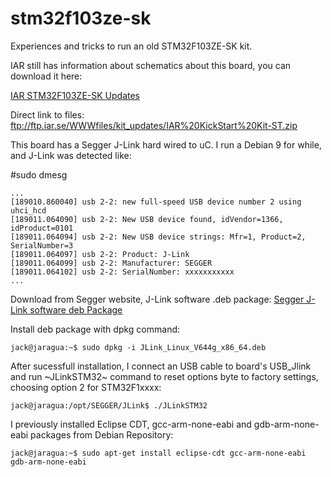 # stm32f103ze-sk
Experiences and tricks to run an old STM32F103ZE-SK kit.

IAR still has information about schematics about this board, you can download it here:

[IAR STM32F103ZE-SK Updates](https://www.iar.com/iar-embedded-workbench/add-ons-and-integrations/updates-for-iar-kickstart-kit/)

Direct link to files: 
ftp://ftp.iar.se/WWWfiles/kit_updates/IAR%20KickStart%20Kit-ST.zip

This board has a Segger J-Link hard wired to uC. I run a Debian 9 for while, and J-Link was detected like:

#sudo dmesg
```
...
[189010.860040] usb 2-2: new full-speed USB device number 2 using uhci_hcd
[189011.064090] usb 2-2: New USB device found, idVendor=1366, idProduct=0101
[189011.064094] usb 2-2: New USB device strings: Mfr=1, Product=2, SerialNumber=3
[189011.064097] usb 2-2: Product: J-Link
[189011.064099] usb 2-2: Manufacturer: SEGGER
[189011.064102] usb 2-2: SerialNumber: xxxxxxxxxxx
...
```

Download from Segger website, J-Link software .deb package:
[Segger J-Link software deb Package](https://www.segger.com/downloads/jlink/JLink_Linux_x86_64.deb)

Install deb package with dpkg command:
```console
jack@jaragua:~$ sudo dpkg -i JLink_Linux_V644g_x86_64.deb
```

After sucessfull installation, I connect an USB cable to board's USB_Jlink and run ~JLinkSTM32~ command to reset options byte to factory settings, choosing option 2 for STM32F1xxxx:
```console
jack@jaragua:/opt/SEGGER/JLink$ ./JLinkSTM32
```

I previously installed Eclipse CDT, gcc-arm-none-eabi and gdb-arm-none-eabi packages from Debian Repository:
```
jack@jaragua:~$ sudo apt-get install eclipse-cdt gcc-arm-none-eabi gdb-arm-none-eabi
```
